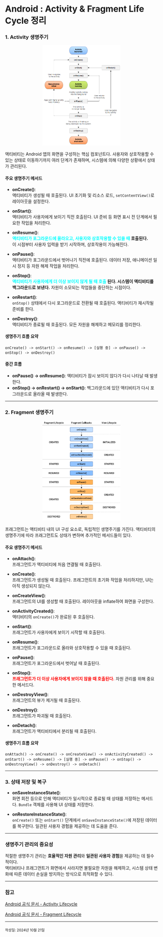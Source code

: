 # Android : Activity & Fragment Life Cycle 정리

### 1. Activity 생명주기

<div align="center">
  <img src="./000_images/001_1.png" alt="Android Life Cycle" width="258" height="331">
</div>

액티비티는 Android 앱의 화면을 구성하는 핵심 컴포넌트다. 사용자와 상호작용할 수 있는 상태로 이동하기까지 여러 단계가 존재하며, 시스템에 의해 다양한 상황에서 상태가 관리된다.

#### 주요 생명주기 메서드

- **onCreate()**:  
  액티비티가 생성될 때 호출된다. UI 초기화 및 리소스 로드, `setContentView()`로 레이아웃을 설정한다.
  
- **onStart()**:  
  액티비티가 사용자에게 보이기 직전 호출된다. UI 준비 등 화면 표시 전 단계에서 필요한 작업을 처리한다.
  
- **onResume()**:  
  <span style="color:aqua">**액티비티가 포그라운드에 올라오고, 사용자와 상호작용할 수 있을 때</span> 호출된다.**  
  이 시점부터 사용자 입력을 받기 시작하며, 상호작용이 가능해진다.
  
- **onPause()**:  
  액티비티가 포그라운드에서 벗어나기 직전에 호출된다. 데이터 저장, 애니메이션 일시 정지 등 자원 해제 작업을 처리한다.
  
- **onStop()**:  
  <span style="color:aqua">**액티비티가 사용자에게 더 이상 보이지 않게 될 때 호출</span> 된다. 시스템이 액티비티를 백그라운드로 보낸다.** 
  자원이 소모되는 작업들을 중단하는 시점이다.
  
- **onRestart()**:  
  `onStop()` 상태에서 다시 포그라운드로 전환될 때 호출된다. 액티비티가 재시작될 준비를 한다.
  
- **onDestroy()**:  
  액티비티가 종료될 때 호출된다. 모든 자원을 해제하고 메모리를 정리한다.

#### 생명주기 흐름 요약

```
onCreate() -> onStart() -> onResume() -> [실행 중] -> onPause() -> onStop() -> onDestroy()
```

#### 중간 흐름
- **onPause() -> onResume()**: 액티비티가 잠시 보이지 않다가 다시 나타날 때 발생한다.
- **onStop() -> onRestart() -> onStart()**: 백그라운드에 있던 액티비티가 다시 포그라운드로 올라올 때 발생한다.

---

### 2. Fragment 생명주기

<div align="center">
  <img src="./000_images/001_2.png" alt="Android Life Cycle" width="258" height="331">
</div>


프래그먼트는 액티비티 내의 UI 구성 요소로, 독립적인 생명주기를 가진다. 액티비티의 생명주기에 따라 프래그먼트도 상태가 변하며 추가적인 메서드들이 있다.

#### 주요 생명주기 메서드

- **onAttach()**:  
  프래그먼트가 액티비티에 처음 연결될 때 호출된다.
  
- **onCreate()**:  
  프래그먼트가 생성될 때 호출된다. 프래그먼트의 초기화 작업을 처리하지만, UI는 아직 생성되지 않는다.
  
- **onCreateView()**:  
  프래그먼트의 UI를 생성할 때 호출된다. 레이아웃을 inflate하여 화면을 구성한다.
  
- **onActivityCreated()**:  
  액티비티의 `onCreate()`가 완료된 후 호출된다.
  
- **onStart()**:  
  프래그먼트가 사용자에게 보이기 시작할 때 호출된다.
  
- **onResume()**:  
  프래그먼트가 포그라운드로 올라와 상호작용할 수 있을 때 호출된다.
  
- **onPause()**:  
  프래그먼트가 포그라운드에서 벗어날 때 호출된다.
  
- **onStop()**:  
  <span style="color:red">**프래그먼트가 더 이상 사용자에게 보이지 않을 때 호출된다.**</span> 자원 관리를 위해 중요한 메서드다.
  
- **onDestroyView()**:  
  프래그먼트의 뷰가 제거될 때 호출된다.
  
- **onDestroy()**:  
  프래그먼트가 파괴될 때 호출된다.
  
- **onDetach()**:  
  프래그먼트가 액티비티에서 분리될 때 호출된다.

#### 생명주기 흐름 요약

```
onAttach() -> onCreate() -> onCreateView() -> onActivityCreated() -> onStart() -> onResume() -> [실행 중] -> onPause() -> onStop() -> onDestroyView() -> onDestroy() -> onDetach()
```

---

### 3. 상태 저장 및 복구

- **onSaveInstanceState()**:  
  화면 회전 등으로 인해 액티비티가 일시적으로 종료될 때 상태를 저장하는 메서드다. `Bundle` 객체를 사용해 UI 상태를 저장한다.
  
- **onRestoreInstanceState()**:  
  `onCreate()` 또는 `onStart()` 단계에서 `onSaveInstanceState()`에 저장된 데이터를 복구한다. 일관된 사용자 경험을 제공하는 데 도움을 준다.

---

### 생명주기 관리의 중요성

적절한 생명주기 관리는 **효율적인 자원 관리**와 **일관된 사용자 경험**을 제공하는 데 필수적이다.  
액티비티나 프래그먼트가 화면에서 사라지면 불필요한 자원을 해제하고, 시스템 상태 변화에 따른 데이터 손실을 방지하는 방식으로 최적화할 수 있다.

---

### 참고
[Android 공식 문서 - Activity Lifecycle](https://developer.android.com/guide/components/activities/activity-lifecycle?hl=ko)

[Android 공식 문서 - Fragment Lifecycle](https://developer.android.com/guide/fragments/lifecycle?hl=ko)

---

<sub>작성일: 2024년 10월 21일</sub>